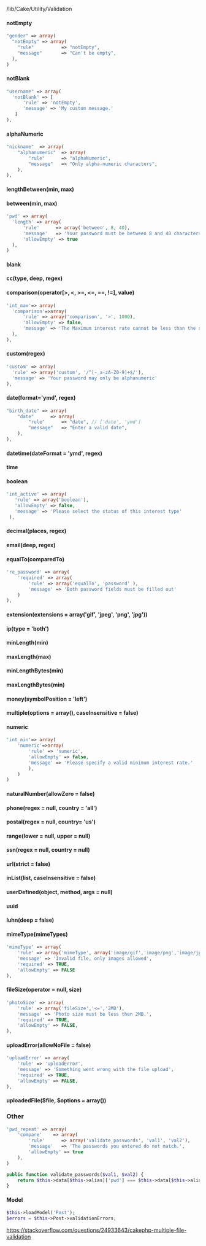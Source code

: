 /lib/Cake/Utility/Validation

#### notEmpty 
```php
"gender" => array(
  "notEmpty" => array(
    "rule"          => "notEmpty",
    "message"       => "Can't be empty",
  ),
)
```

#### notBlank 
```php
"username" => array(
  'notBlank' => [
      'rule' => 'notEmpty',
      'message' => 'My custom message.'
   ]
),
```

#### alphaNumeric 
```php
"nickname"  => array(
    "alphanumeric"  => array(
        "rule"      => "alphaNumeric",
        "message"   => "Only alpha-numeric characters",
    ),
),
```

#### lengthBetween(min, max) 

#### between(min, max)
```php
'pwd' => array(
  'length' => array(
      'rule'      => array('between', 8, 40),
      'message'   => 'Your password must be between 8 and 40 characters.',
      'allowEmpty' => true
  ),
)
```
#### blank

#### cc(type, deep, regex)

#### comparison(operator[>, <, >=, <=, ==, !=], value)
```php
'int_max'=> array(
  'comparison'=>array(
      'rule' => array('comparison', '>', 1000),
      'allowEmpty' => false,
      'message' => 'The Maximum interest rate cannot be less than the special rate.'
  ),
),
```
#### custom(regex)
```php
'custom' => array(
  'rule' => array('custom', '/^[-_a-zA-Z0-9]+$/'),
  'message' => 'Your password may only be alphanumeric'
),
```
#### date(format='ymd', regex)
```php
"birth_date" => array(
    "date"      => array(
        "rule"      => "date", // ['date', 'ymd']
        "message"   => "Enter a valid date",
    ),
),
```

#### datetime(dateFormat = 'ymd', regex)

#### time

#### boolean
```php
'int_active' => array(
   'rule' => array('boolean'),
   'allowEmpty' => false,
   'message' => 'Please select the status of this interest type'
 ),
```
#### decimal(places, regex)

#### email(deep, regex)

#### equalTo(comparedTo)
```php
're_password' => array(
    'required' => array(
        'rule' => array('equalTo', 'password' ), 
        'message' => 'Both password fields must be filled out'
    )
),
```
#### extension(extensions = array('gif', 'jpeg', 'png', 'jpg'))

#### ip(type = 'both')

#### minLength(min)

#### maxLength(max)

#### minLengthBytes(min)

#### maxLengthBytes(min)

#### money(symbolPosition = 'left')

#### multiple(options = array(), caseInsensitive = false)

#### numeric
```php
'int_min'=> array(
    'numeric'=>array(
        'rule' => 'numeric',
        'allowEmpty' => false,
        'message' => 'Please specify a valid minimum interest rate.'
        ),
    )
)
```
#### naturalNumber(allowZero = false)

#### phone(regex = null, country = 'all')

#### postal(regex = null, country= 'us')

#### range(lower = null, upper = null)

#### ssn(regex = null, country = null)

#### url(strict = false)

#### inList(list, caseInsensitive = false)

#### userDefined(object, method, args = null)

#### uuid

#### luhn(deep = false)

#### mimeType(mimeTypes)
```php
'mimeType' => array(
    'rule' => array('mimeType', array('image/gif','image/png','image/jpg','image/jpeg')),
    'message' => 'Invalid file, only images allowed',
    'required' => TRUE,
    'allowEmpty' => FALSE
),
```
#### fileSize(operator = null, size)
```php
'photoSize' => array(
    'rule' => array('fileSize','<=','2MB'),
    'message' => 'Photo size must be less then 2MB.',
    'required' => TRUE,
    'allowEmpty' => FALSE,
),
```
#### uploadError(allowNoFile = false)
```php
'uploadError' => array(
    'rule' => 'uploadError',
    'message' => 'Something went wrong with the file upload',
    'required' => TRUE,
    'allowEmpty' => FALSE,
),
```

#### uploadedFile($file, $options = array())

### Other
```php
'pwd_repeat' => array(
    'compare'    => array(
        'rule'      => array('validate_passwords', 'val1', 'val2'),
        'message'   => 'The passwords you entered do not match.',
        'allowEmpty' => true
    ),
)

public function validate_passwords($val1, $val2) {
    return $this->data[$this->alias]['pwd'] === $this->data[$this->alias]['pwd_repeat']
}
```

#### Model
```php
$this->loadModel('Post');
$errors = $this->Post->validationErrors;
```

https://stackoverflow.com/questions/24933643/cakephp-multiple-file-validation


